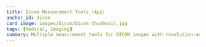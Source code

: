```yaml
---
title: Dicom Measurement Tools (App)
anchor_id: dicom
card_image: images/Dicom/Dicom thumbnail.jpg
tags: [Medical, Imaging]
summary: Multiple measurement tools for DICOM images with resolution-accurate calculations.
---
```


